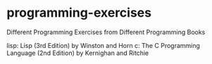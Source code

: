 programming-exercises
=====================

Different Programming Exercises from Different Programming Books

lisp: Lisp (3rd Edition) by Winston and Horn
c: The C Programming Language (2nd Edition) by Kernighan and Ritchie
